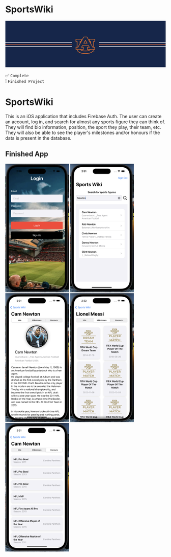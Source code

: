 # SportsWiki
![alt text](https://github.com/CPSC-5340/Assignment3/blob/main/Docs/banner_au.png?raw=true)


:white_check_mark: `Complete` <br/>
:grey_exclamation: `Finished Project`

# SportsWiki

This is an iOS application that includes Firebase Auth. The user can create an account, log in, and search for almost any sports figure they can think of. They will find bio information, position, the sport they play, their team, etc. They will also be able to see the player's milestones and/or honours if the data is present in the database.

## Finished App
<img src="https://github.com/tjgrafft/SportsWiki/blob/main/Docs/login.png?raw=true" width="200">
<img src="https://github.com/tjgrafft/SportsWiki/blob/main/Docs/PlayerSearch.png?raw=true" width="200">
<img src="https://github.com/tjgrafft/SportsWiki/blob/main/Docs/Playerinfo.png?raw=true" width="200">
<img src="https://github.com/tjgrafft/SportsWiki/blob/main/Docs/milestones.png?raw=true" width="200">
<img src="https://github.com/tjgrafft/SportsWiki/blob/main/Docs/honours.png?raw=true" width="200">

